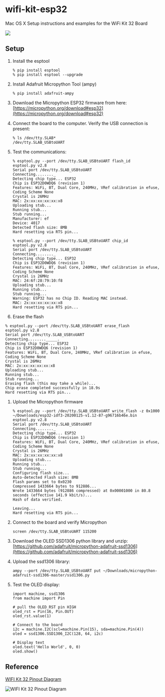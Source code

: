 # wifi-kit-esp32
Mac OS X Setup instructions and examples for the WiFi Kit 32 Board

![](http://esp32.net/images/Heltec/WIFI-Kit-32/Heltec_WIFI-Kit-32_PhotoDisplay.jpg)

## Setup

1. Install the esptool

	```
	% pip install esptool 
	% pip install esptool --upgrade
	```
1. Install Adafruit Micropython Tool (ampy)

	```
	% pip install adafruit-ampy
	```
1. Download the Micropython ESP32 firmware from here: [https://micropython.org/download#esp32](https://micropython.org/download#esp32)

1. Connect the board to the computer.  Verify the USB connection is present:

	```
	% ls /dev/tty.SLAB*
	/dev/tty.SLAB_USBtoUART
	```

1. Test the communications:

	```
	% esptool.py --port /dev/tty.SLAB_USBtoUART flash_id
	esptool.py v2.8
	Serial port /dev/tty.SLAB_USBtoUART
	Connecting........_
	Detecting chip type... ESP32
	Chip is ESP32D0WDQ6 (revision 1)
	Features: WiFi, BT, Dual Core, 240MHz, VRef calibration in efuse, Coding Scheme None
	Crystal is 26MHz
	MAC: 2x:xx:xx:xx:xx:x8
	Uploading stub...
	Running stub...
	Stub running...
	Manufacturer: ef
	Device: 4017
	Detected flash size: 8MB
	Hard resetting via RTS pin...
	```
	
	```
	% esptool.py --port /dev/tty.SLAB_USBtoUART chip_id
	esptool.py v2.8
	Serial port /dev/tty.SLAB_USBtoUART
	Connecting........_
	Detecting chip type... ESP32
	Chip is ESP32D0WDQ6 (revision 1)
	Features: WiFi, BT, Dual Core, 240MHz, VRef calibration in efuse, Coding Scheme None
	Crystal is 26MHz
	MAC: 24:6f:28:79:10:f8
	Uploading stub...
	Running stub...
	Stub running...
	Warning: ESP32 has no Chip ID. Reading MAC instead.
	MAC: 2x:xx:xx:xx:xx:x8
	Hard resetting via RTS pin...
	```
1. Erase the flash

  ```
  % esptool.py --port /dev/tty.SLAB_USBtoUART erase_flash
  esptool.py v2.8
  Serial port /dev/tty.SLAB_USBtoUART
  Connecting........_____.
  Detecting chip type... ESP32
  Chip is ESP32D0WDQ6 (revision 1)
  Features: WiFi, BT, Dual Core, 240MHz, VRef calibration in efuse, Coding Scheme None
  Crystal is 26MHz
  MAC: 2x:xx:xx:xx:xx:x8
  Uploading stub...
  Running stub...
  Stub running...
  Erasing flash (this may take a while)...
  Chip erase completed successfully in 18.9s
  Hard resetting via RTS pin...
  ```

1. Upload the Micropython firmware

	```
	% esptool.py --port /dev/tty.SLAB_USBtoUART write_flash -z 0x1000 ~/Downloads/esp32-idf3-20200125-v1.12-87-g96716b46e.bin
	esptool.py v2.8
	Serial port /dev/tty.SLAB_USBtoUART
	Connecting........_
	Detecting chip type... ESP32
	Chip is ESP32D0WDQ6 (revision 1)
	Features: WiFi, BT, Dual Core, 240MHz, VRef calibration in efuse, Coding Scheme None
	Crystal is 26MHz
	MAC: 2x:xx:xx:xx:xx:x8
	Uploading stub...
	Running stub...
	Stub running...
	Configuring flash size...
	Auto-detected Flash size: 8MB
	Flash params set to 0x0230
	Compressed 1433664 bytes to 912886...
	Wrote 1433664 bytes (912886 compressed) at 0x00001000 in 80.8 seconds (effective 141.9 kbit/s)...
	Hash of data verified.
	
	Leaving...
	Hard resetting via RTS pin...
	```
	
1. Connect to the board and verify Micropython

	```
	screen /dev/tty.SLAB_USBtoUART 115200
	```

1. Download the OLED SSD1306 python library and unzip: [https://github.com/adafruit/micropython-adafruit-ssd1306](https://github.com/adafruit/micropython-adafruit-ssd1306)

1. Upload the ssd1306 library:

	```
	ampy --port /dev/tty.SLAB_USBtoUART put ~/Downloads/micropython-adafruit-ssd1306-master/ssd1306.py
	```

1. Test the OLED display:

	```
	import machine, ssd1306
	from machine import Pin
	
	# pull the OLED_RST pin HIGH
	oled_rst = Pin(16, Pin.OUT)
	oled_rst.value(1)
	
	# Connect to the board
	i2c = machine.I2C(scl=machine.Pin(15), sda=machine.Pin(4))
	oled = ssd1306.SSD1306_I2C(128, 64, i2c)
	
	# Display text
	oled.text('Hello World', 0, 0)
	oled.show()
	```

## Reference

[WIFI Kit 32 Pinout Diagram](http://esp32.net/images/Heltec/WIFI-Kit-32/Heltec_WIFI-Kit-32_DiagramPinout.jpg)

![WIFI Kit 32 Pinout Diagram](http://esp32.net/images/Heltec/WIFI-Kit-32/Heltec_WIFI-Kit-32_DiagramPinout.jpg)

